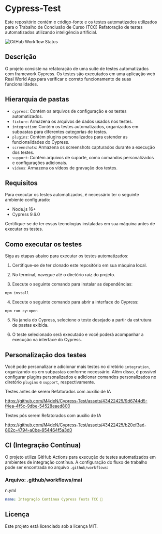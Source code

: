 # Cypress-Test

Este repositório contém o código-fonte e os testes automatizados utilizados para o Trabalho de Conclusão de Curso (TCC) Refatoração de testes automatizados utilizando inteligência artificial.

![GitHub Workflow Status](https://img.shields.io/github/actions/workflow/status/M4deN/Cypress-Test/ci.yml?label=Test%20Workflows&logo=GitHub&style=for-the-badge)

## Descrição

O projeto consiste na refatoração de uma suíte de testes automatizados com framework Cypress. Os testes são executados em uma aplicação web Real World App para verificar o correto funcionamento de suas funcionalidades.

## Hierarquia de pastas

- `cypress`: Contém os arquivos de configuração e os testes automatizados.
- `fixture`: Armazena os arquivos de dados usados nos testes.
- `integration`: Contém os testes automatizados, organizados em subpastas para diferentes categorias de testes.
- `plugins`: Contém plugins personalizados para estender as funcionalidades do Cypress.
- `screenshots`: Armazena os screenshots capturados durante a execução dos testes.
- `support`: Contém arquivos de suporte, como comandos personalizados e configurações adicionais.
- `videos`: Armazena os vídeos de gravação dos testes.

## Requisitos

Para executar os testes automatizados, é necessário ter o seguinte ambiente configurado:

- Node.js 16+
- Cypress 9.6.0 

Certifique-se de ter essas tecnologias instaladas em sua máquina antes de executar os testes.

## Como executar os testes

Siga as etapas abaixo para executar os testes automatizados:

1. Certifique-se de ter clonado este repositório em sua máquina local.

2. No terminal, navegue até o diretório raiz do projeto.

3. Execute o seguinte comando para instalar as dependências:

```shell
npm install
```

4. Execute o seguinte comando para abrir a interface do Cypress:

```shell
npm run cy:open
```

5. Na janela do Cypress, selecione o teste desejado a partir da estrutura de pastas exibida.

6. O teste selecionado será executado e você poderá acompanhar a execução na interface do Cypress.

## Personalização dos testes

Você pode personalizar e adicionar mais testes no diretório `integration`, organizando-os em subpastas conforme necessário. Além disso, é possível configurar plugins personalizados e adicionar comandos personalizados no diretório `plugins` e `support`, respectivamente.

Testes antes de serem Refatorados com auxilio de IA


https://github.com/M4deN/Cypress-Test/assets/43422425/9d6744d5-f4ea-4f5c-9dbe-54528eaed800


Testes pós serem Refatorados com auxilio de IA


https://github.com/M4deN/Cypress-Test/assets/43422425/b20ef3ad-802c-4794-a0be-954464f5a3d0


## CI (Integração Contínua)

O projeto utiliza GitHub Actions para execução de testes automatizados em ambientes de integração contínua. A configuração do fluxo de trabalho pode ser encontrada no arquivo `.github/workflows`:

### Arquivo: .github/workflows/mai

n.yml

```yaml
name: Integração Contínua Cypress Tests TCC 🧪
```

## Licença

Este projeto está licenciado sob a licença MIT.
